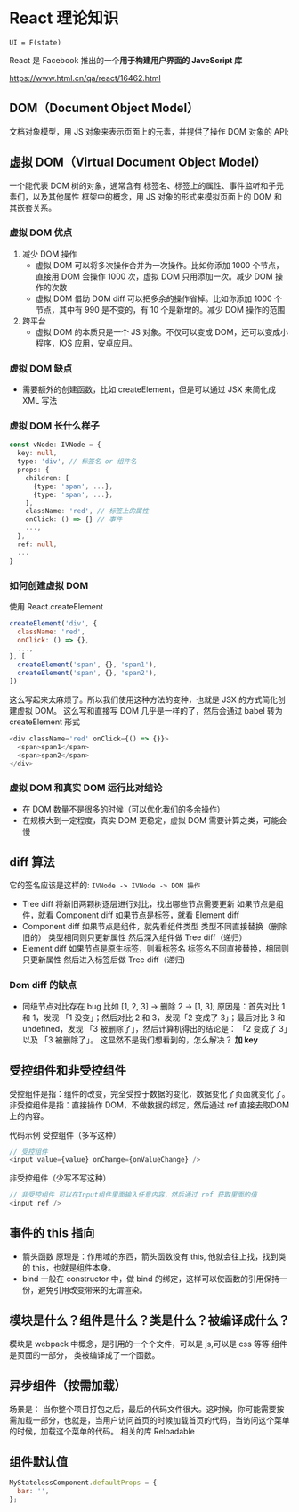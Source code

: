 # React 理论知识
`UI = F(state)`

React 是 Facebook 推出的一个**用于构建用户界面的 JaveScript 库**

https://www.html.cn/qa/react/16462.html 

## DOM（Document Object Model）
文档对象模型，用 JS 对象来表示页面上的元素，并提供了操作 DOM 对象的 API;



## 虚拟 DOM（Virtual Document Object Model）
一个能代表 DOM 树的对象，通常含有 标签名、标签上的属性、事件监听和子元素们，以及其他属性
框架中的概念，用 JS 对象的形式来模拟页面上的 DOM 和其嵌套关系。

### 虚拟 DOM 优点
1. 减少 DOM 操作
    * 虚拟 DOM 可以将多次操作合并为一次操作。比如你添加 1000 个节点，直接用 DOM 会操作 1000 次，虚拟 DOM 只用添加一次。减少 DOM 操作的次数
    * 虚拟 DOM 借助 DOM diff 可以把多余的操作省掉。比如你添加 1000 个节点，其中有 990 是不变的，有 10 个是新增的。减少 DOM 操作的范围
2. 跨平台
    * 虚拟 DOM 的本质只是一个 JS 对象。不仅可以变成 DOM，还可以变成小程序，IOS 应用，安卓应用。

### 虚拟 DOM 缺点
* 需要额外的创建函数，比如 createElement，但是可以通过 JSX 来简化成 XML 写法

### 虚拟 DOM 长什么样子
```typescript
const vNode: IVNode = {
  key: null,
  type: 'div', // 标签名 or 组件名
  props: {
    children: [
      {type: 'span', ...},
      {type: 'span', ...},
    ],
    className: 'red', // 标签上的属性
    onClick: () => {} // 事件
    ...,
  },
  ref: null,
  ...
}
```


### 如何创建虚拟 DOM
使用 React.createElement
```javascript
createElement('div', {
  className: 'red',
  onClick: () => {},
  ...,
}, [
  createElement('span', {}, 'span1'),
  createElement('span', {}, 'span2'),
])
```

这么写起来太麻烦了。所以我们使用这种方法的变种，也就是 JSX 的方式简化创建虚拟 DOM。
这么写和直接写 DOM 几乎是一样的了，然后会通过 babel 转为 createElement 形式
```javascript
<div className='red' onClick={() => {}}>
  <span>span1</span>
  <span>span2</span>
</div>
```


### 虚拟 DOM 和真实 DOM 运行比对结论
* 在 DOM 数量不是很多的时候（可以优化我们的多余操作）
* 在规模大到一定程度，真实 DOM 更稳定，虚拟 DOM 需要计算之类，可能会慢

## diff 算法
它的签名应该是这样的: `IVNode -> IVNode -> DOM 操作`

* Tree diff
将新旧两颗树逐层进行对比，找出哪些节点需要更新
如果节点是组件，就看 Component diff
如果节点是标签，就看 Element diff
* Component diff
如果节点是组件，就先看组件类型
类型不同直接替换（删除旧的）
类型相同则只更新属性
然后深入组件做 Tree diff（递归）
* Element diff
如果节点是原生标签，则看标签名
标签名不同直接替换，相同则只更新属性
然后进入标签后做 Tree diff（递归)


### Dom diff 的缺点
* 同级节点对比存在 bug
比如 [1, 2, 3] -> 删除 2 -> [1, 3];
原因是：首先对比 1 和 1，发现 「1 没变」；然后对比 2 和 3，发现「2 变成了 3」；最后对比 3 和 undefined，发现 「3 被删除了」，然后计算机得出的结论是： 「2 变成了 3」以及 「3 被删除了」。
这显然不是我们想看到的，怎么解决？
**加 key**



## 受控组件和非受控组件
受控组件是指：组件的改变，完全受控于数据的变化，数据变化了页面就变化了。
非受控组件是指：直接操作 DOM，不做数据的绑定，然后通过 ref 直接去取DOM上的内容。

代码示例
受控组件（多写这种）
```javascript
// 受控组件 
<input value={value} onChange={onValueChange} />
```

非受控组件（少写不写这种）
```javascript
// 非受控组件 可以在Input组件里面输入任意内容，然后通过 ref 获取里面的值
<input ref />
```



## 事件的 this 指向
* 箭头函数
原理是：作用域的东西，箭头函数没有 this, 他就会往上找，找到类的 this，也就是组件本身。
* bind
一般在 constructor 中，做 bind 的绑定，这样可以使函数的引用保持一份，避免引用改变带来的无谓渲染。



## 模块是什么？组件是什么？类是什么？被编译成什么？
模块是 webpack 中概念，是引用的一个个文件，可以是 js,可以是 css 等等
组件是页面的一部分，
类被编译成了一个函数。



## 异步组件（按需加载）
场景是： 当你整个项目打包之后，最后的代码文件很大。这时候，你可能需要按需加载一部分，也就是，当用户访问首页的时候加载首页的代码，当访问这个菜单的时候，加载这个菜单的代码。
相关的库 Reloadable


## 组件默认值
```javascript
MyStatelessComponent.defaultProps = {
  bar: '',
};
```